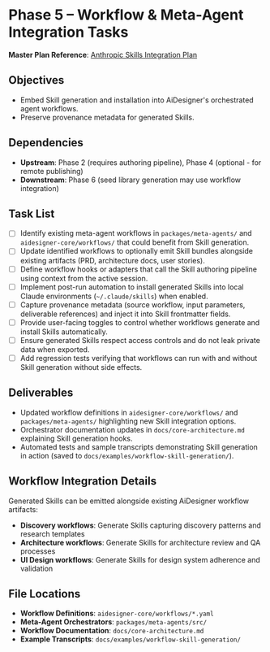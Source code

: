 # Phase 5 – Workflow & Meta-Agent Integration Tasks

**Master Plan Reference**: [Anthropic Skills Integration Plan](../../plans/anthropic-skills-integration.md)

## Objectives

- Embed Skill generation and installation into AiDesigner's orchestrated agent workflows.
- Preserve provenance metadata for generated Skills.

## Dependencies

- **Upstream**: Phase 2 (requires authoring pipeline), Phase 4 (optional - for remote publishing)
- **Downstream**: Phase 6 (seed library generation may use workflow integration)

## Task List

- [ ] Identify existing meta-agent workflows in `packages/meta-agents/` and `aidesigner-core/workflows/` that could benefit from Skill generation.
- [ ] Update identified workflows to optionally emit Skill bundles alongside existing artifacts (PRD, architecture docs, user stories).
- [ ] Define workflow hooks or adapters that call the Skill authoring pipeline using context from the active session.
- [ ] Implement post-run automation to install generated Skills into local Claude environments (`~/.claude/skills`) when enabled.
- [ ] Capture provenance metadata (source workflow, input parameters, deliverable references) and inject it into Skill frontmatter fields.
- [ ] Provide user-facing toggles to control whether workflows generate and install Skills automatically.
- [ ] Ensure generated Skills respect access controls and do not leak private data when exported.
- [ ] Add regression tests verifying that workflows can run with and without Skill generation without side effects.

## Deliverables

- Updated workflow definitions in `aidesigner-core/workflows/` and `packages/meta-agents/` highlighting new Skill integration options.
- Orchestrator documentation updates in `docs/core-architecture.md` explaining Skill generation hooks.
- Automated tests and sample transcripts demonstrating Skill generation in action (saved to `docs/examples/workflow-skill-generation/`).

## Workflow Integration Details

Generated Skills can be emitted alongside existing AiDesigner workflow artifacts:
- **Discovery workflows**: Generate Skills capturing discovery patterns and research templates
- **Architecture workflows**: Generate Skills for architecture review and QA processes
- **UI Design workflows**: Generate Skills for design system adherence and validation

## File Locations

- **Workflow Definitions**: `aidesigner-core/workflows/*.yaml`
- **Meta-Agent Orchestrators**: `packages/meta-agents/src/`
- **Workflow Documentation**: `docs/core-architecture.md`
- **Example Transcripts**: `docs/examples/workflow-skill-generation/`
